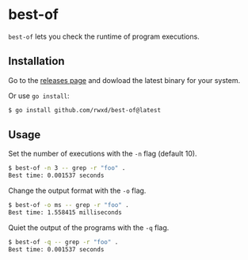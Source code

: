 # best-of

`best-of` lets you check the runtime of program executions.

## Installation

Go to the [releases page](https://github.com/rwxd/best-of/releases) and dowload the latest binary for your system.

Or use `go install`:

```bash
$ go install github.com/rwxd/best-of@latest
```

## Usage

Set the number of executions with the `-n` flag (default 10).

```bash
$ best-of -n 3 -- grep -r "foo" .
Best time: 0.001537 seconds
```

Change the output format with the `-o` flag.

```bash
$ best-of -o ms -- grep -r "foo" .
Best time: 1.558415 milliseconds
````

Quiet the output of the programs with the `-q` flag.

```bash
$ best-of -q -- grep -r "foo" .
Best time: 0.001537 seconds
```
